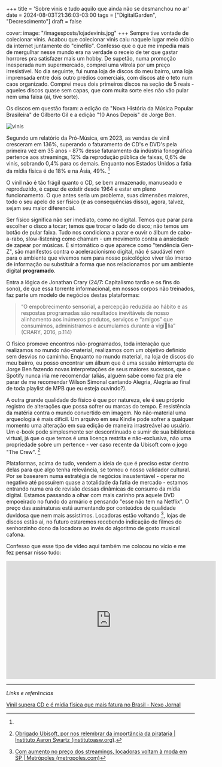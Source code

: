 +++
title = 'Sobre vinis e tudo aquilo que ainda não se desmanchou no ar'
date = 2024-08-03T21:36:03-03:00
tags = ["DigitalGarden", "Decrescimento"]
draft = false

cover:
    image: "/imagesposts/lojadevinis.jpg"
+++
Sempre tive vontade de colecionar vinis. Acabou que colecionar vinis caiu naquele lugar meio dúbio da internet juntamente do "cinéfilo". Confesso que o que me impedia mais de mergulhar nesse mundo era na verdade o receio de ter que gastar horrores pra satisfazer mais um hobby. De supetão, numa promoção inesperada num supermercado, comprei uma vitrola por um preço irresistível. No dia seguinte, fui numa loja de discos do meu bairro, uma loja imprensada entre dois outro prédios comerciais, com discos até o teto num caos organizado. Comprei meus dois primeiros discos na seção de 5 reais - aqueles discos quase sem capas, que com muita sorte eles não vão pular nem uma faixa (aí, tive sorte).

Os discos em questão foram: a edição da "Nova História da Música Popular Brasileira" de Gilberto Gil e a edição "10 Anos Depois" de Jorge Ben.

![vinis](/imagesposts/vinisquecomprei.jpg)

Segundo um relatório da Pró-Música, em 2023, as vendas de vinil cresceram em 136%, superando o faturamento de CD's e DVD's pela primeira vez em 35 anos - 87% desse faturamento da indústria fonográfica pertence aos streamings, 12% da reprodução pública de faixas, 0,6% de vinis, sobrando 0,4% para os demais. Enquanto nos Estados Unidos a fatia da mídia física é de 18% e na Ásia, 49%. [^1]

O vinil não é tão frágil quanto o CD, se bem armazenado, manuseado e reproduzido, é capaz de existir desde 1964 e estar em pleno funcionamento. O que antes seria um problema, suas dimensões maiores, todo o seu apelo de ser físico (e as consequências disso), agora, talvez, sejam seu maior diferencial.

Ser físico significa não ser imediato, como no digital. Temos que parar para escolher o disco a tocar; temos que trocar o lado do disco; não temos um botão de pular faixa. Tudo nos condiciona a parar e ouvir o álbum de cabo-a-rabo, slow-listening como chamam - um movimento contra a ansiedade de zapear por músicas. É sintomático o que aparece como "tendência Gen-Z", são manifestos contra o aceleracionismo digital, não é saudável nem para o ambiente que vivemos nem para nosso psicológico viver tão imerso de informação ou substituir a forma que nos relacionamos por um ambiente digital **programado**. 

Entra a lógica de Jonathan Crary (24/7: Capitalismo tardio e os fins do sono), de que essa torrente informacional, em nossos corpos não treinados, faz parte um modelo de negócios destas plataformas:
>“O empobrecimento sensorial, a percepção reduzida ao hábito e as respostas programadas são resultados inevitáveis de nosso alinhamento aos inúmeros produtos, serviços e “amigos” que consumimos, administramos e acumulamos durante a vigília” (CRARY, 2016, p.114)

O físico promove encontros não-programados, toda interação que realizamos no mundo não-material, realizamos com um objetivo definido sem desvios no caminho. Enquanto no mundo material, na loja de discos do meu bairro, eu posso encontrar um álbum que é uma sessão ininterrupta de Jorge Ben fazendo novas interpretações de seus maiores sucessos, que o Spotify nunca iria me recomendar (aliás, alguém sabe como faz pra ele parar de me recomendar Wilson Simonal cantando Alegria, Alegria ao final de toda playlist de MPB que eu esteja ouvindo?).

A outra grande qualidade do físico é que por natureza, ele é seu próprio registro de alterações que possa sofrer ou marcas do tempo. É resistência da matéria contra o mundo convertido em imagem. No não-material uma arqueologia é mais difícil. Um arquivo em seu Kindle pode sofrer a qualquer momento uma alteração em sua edição de maneira irrastreável ao usuário. Um e-book pode simplesmente ser descontinuado e sumir de sua biblioteca virtual, já que o que temos é uma licença restrita e não-exclusiva, não uma propriedade sobre um pertence - ver caso recente da Ubisoft com o jogo "The Crew". [^2]

Plataformas, acima de tudo, vendem a ideia de que é preciso estar dentro delas para que algo tenha relevância, se tornou o nosso validador cultural. Por se basearem numa estratégia de negócios insustentável - operar no negativo até possuírem quase a totalidade da fatia de mercado - estamos entrando numa era de revisão dessas dinâmicas de consumo da mídia digital. Estamos passando a olhar com mais carinho pra aquele DVD empoeirado no fundo do armário e pensando "esse não tem na Netflix". O preço das assinaturas está aumentando por conteúdos de qualidade duvidosa que nem mais assistimos. Locadoras estão voltando [^3], lojas de discos estão aí, no futuro estaremos recebendo indicação de filmes do senhorzinho dono da locadora ao invés do algoritmo de gosto musical cafona.

Confesso que esse tipo de vídeo aqui também me colocou no vício e me fez pensar nisso tudo:

<iframe width="560" height="315" src="https://www.youtube.com/embed/v-Y7CCijYkk?si=v6EOmITBK2l0yHIg" title="YouTube video player" frameborder="0" allow="accelerometer; autoplay; clipboard-write; encrypted-media; gyroscope; picture-in-picture; web-share" referrerpolicy="strict-origin-when-cross-origin" allowfullscreen></iframe>

---
*Links e referências*
[^1]: 
[Vinil supera CD e é mídia física que mais fatura no Brasil - Nexo Jornal](https://www.nexojornal.com.br/extra/2024/03/21/vendas-vinil-cds-musica-brasil#:~:text=As%20receitas%20com%20vendas%20de,quinta%2Dfeira%20(21).)
[^2]: [Obrigado Ubisoft, por nos relembrar da importância da pirataria | Instituto Aaron Swartz (institutoasw.org)](https://institutoasw.org/2024/04/23/obrigado-ubisoft-por-nos-relembrar-da-importancia-da-pirataria/).
[^3]: [Com aumento no preço dos streamings, locadoras voltam à moda em SP | Metrópoles (metropoles.com)](https://www.metropoles.com/sao-paulo/aumento-streamings-locadoras-voltam-sp)